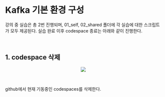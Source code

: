 # Kafka 기본 환경 구성


강의 중 실습은 총 2번 진행되며, 01_self, 02_shared 폴더에 각 실습에 대한 스크립트가 모두 제공된다.
실습 완료 이후 codespace 종료는 아래와 같이 진행한다.

<br>

## 1. codespace 삭제

<p align="center">
    <img src="./pic/01_delete_codespaces.png"/>
</p>

<br>

github에서 현재 기동중인 codespaces를 삭제한다.
